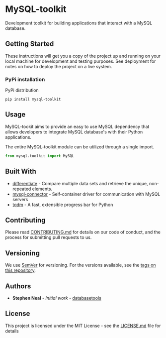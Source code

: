 # MySQL-toolkit

Development toolkit for building applications that interact with a MySQL database.

## Getting Started

These instructions will get you a copy of the project up and running on your local machine for development and testing purposes. See deployment for notes on how to deploy the project on a live system.

### PyPi installation

PyPi distribution

```
pip install mysql-toolkit
```

## Usage

MySQL-tookit aims to provide an easy to use MySQL dependency that allows developers to integrate MySQL database's with their Python applications.

The entire MySQL-toolkit module can be utilized through a single import.

```python
from mysql.toolkit import MySQL
```

## Built With

* [differentiate](https://github.com/mrstephenneal/differentiate) - Compare multiple data sets and retrieve the unique, non-repeated elements.
* [mysql-connector](https://dev.mysql.com/doc/connector-python/en/) - Self-container driver for communication with 
MySQL servers
* [tqdm](https://github.com/tqdm/tqdm) - A fast, extensible progress bar for Python

## Contributing

Please read [CONTRIBUTING.md](https://github.com/mrstephenneal/mysql-toolkit/contributing.md) for details on our 
code of
 conduct, and the process for submitting pull requests to us.

## Versioning

We use [SemVer](http://semver.org/) for versioning. For the versions available, see the [tags on this repository](https://github.com/mrstephenneal/databasetools).

## Authors

* **Stephen Neal** - *Initial work* - [databasetools](https://github.com/mrstephenneal/mysql-toolkit)


## License

This project is licensed under the MIT License - see the [LICENSE.md](LICENSE.md) file for details
